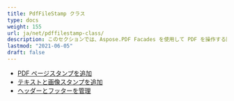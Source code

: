```yaml
---
title: PdfFileStamp クラス
type: docs
weight: 155
url: ja/net/pdffilestamp-class/
description: このセクションでは、Aspose.PDF Facades を使用して PDF を操作する際に PdfFileStamp クラスをどのように使用できるかを説明します。
lastmod: "2021-06-05"
draft: false
---
```


- [PDF ページスタンプを追加](/pdf/net/add-pdf-page-stamp/)
- [テキストと画像スタンプを追加](/pdf/net/add-text-and-image-stamp/)
- [ヘッダーとフッターを管理](/pdf/net/manage-header-and-footer/)